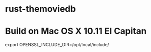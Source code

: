 # rust-themoviedb

# Build on Mac OS X 10.11 El Capitan
export OPENSSL_INCLUDE_DIR=/opt/local/include/

